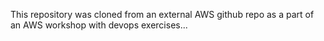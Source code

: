 This repository was cloned from an external AWS github repo as a part of an AWS workshop with devops exercises...
